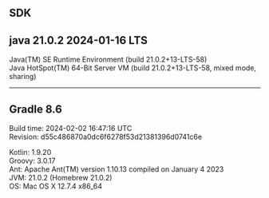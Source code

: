 
SDK
------------------------------------------------------------
java 21.0.2 2024-01-16 LTS
------------------------------------------------------------
Java(TM) SE Runtime Environment (build 21.0.2+13-LTS-58)<br>
Java HotSpot(TM) 64-Bit Server VM (build 21.0.2+13-LTS-58, mixed mode, sharing)

------------------------------------------------------------
Gradle 8.6
------------------------------------------------------------

Build time:   2024-02-02 16:47:16 UTC<br>
Revision:     d55c486870a0dc6f6278f53d21381396d0741c6e

Kotlin:       1.9.20<br>
Groovy:       3.0.17<br>
Ant:          Apache Ant(TM) version 1.10.13 compiled on January 4 2023<br>
JVM:          21.0.2 (Homebrew 21.0.2)<br>
OS:           Mac OS X 12.7.4 x86_64
